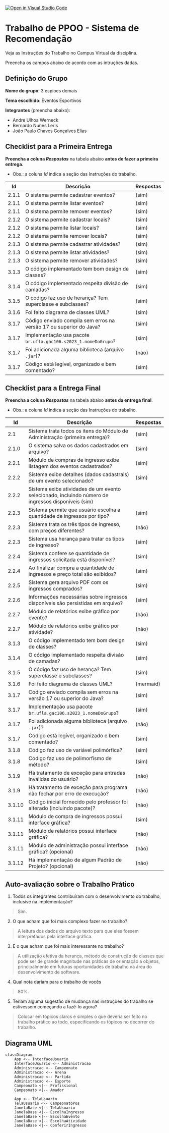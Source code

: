 [![Open in Visual Studio Code](https://classroom.github.com/assets/open-in-vscode-718a45dd9cf7e7f842a935f5ebbe5719a5e09af4491e668f4dbf3b35d5cca122.svg)](https://classroom.github.com/online_ide?assignment_repo_id=11361602&assignment_repo_type=AssignmentRepo)
# Trabalho de PPOO - Sistema de Recomendação

Veja as Instruções do Trabalho no Campus Virtual da disciplina.

Preencha os campos abaixo de acordo com as intruções dadas.

## Definição do Grupo

**Nome do grupo**: 3 espioes demais

**Tema escolhido**: Eventos Esportivos

**Integrantes** (preencha abaixo): 

- Andre Ulhoa Werneck
- Bernardo Nunes Leris
- João Paulo Chaves Gonçalves Elias 


## Checklist para a Primeira Entrega

**Preencha a coluna _Respostas_** na tabela abaixo **antes de fazer a primeira entrega**.

- Obs.: a coluna _Id_ indica a seção das Instruções do trabalho.

|  Id   |  Descrição                                                         | Respostas | 
|-------|--------------------------------------------------------------------|-----------|
| 2.1.1 | O sistema permite cadastrar eventos?                               | (sim) |
| 2.1.1 | O sistema permite listar eventos?                                  | (sim) |
| 2.1.1 | O sistema permite remover eventos?                                 | (sim) |
| 2.1.2 | O sistema permite cadastrar locais?                                | (sim) |
| 2.1.2 | O sistema permite listar locais?                                   | (sim) |
| 2.1.2 | O sistema permite remover locais?                                  | (sim) |
| 2.1.3 | O sistema permite cadastrar atividades?                            | (sim) |
| 2.1.3 | O sistema permite listar atividades?                               | (sim) |
| 2.1.3 | O sistema permite remover atividades?                              | (sim) |
| 3.1.3 | O código implementado tem bom design de classes?                   | (sim) |
| 3.1.4 | O código implementado respeita divisão de camadas?                 | (sim) |
| 3.1.5 | O código faz uso de herança? Tem superclasse e subclasses?         | (sim) |
| 3.1.6 | Foi feito diagrama de classes UML?                                 | (sim) |
| 3.1.7 | Código enviado compila sem erros na versão 17 ou superior do Java? | (sim) |
| 3.1.7 | Implementação usa pacote `br.ufla.gac106.s2023_1.nomeDoGrupo`?     | (sim) |
| 3.1.7 | Foi adicionada alguma biblioteca (arquivo `.jar`)?                 | (não) |
| 3.1.7 | Código está legível, organizado e bem comentado?                   | (sim) |

## Checklist para a Entrega Final

**Preencha a coluna _Respostas_** na tabela abaixo **antes da entrega final**.

- Obs.: a coluna _Id_ indica a seção das Instruções do trabalho.

|  Id   |  Descrição                                                                  | Respostas | 
|-------|-----------------------------------------------------------------------------|-----------|
| 2.1   | Sistema trata todos os itens do Módulo de Administração (primeira entrega)? | (sim) |
| 2.1.0 | O sistema salva os dados cadastrados em arquivo?                            | (sim) |
| 2.2.1 | Módulo de compras de ingresso exibe listagem dos eventos cadastrados?       | (sim) |
| 2.2.2 | Sistema exibe detalhes (dados cadastrais) de um evento selecionado?         | (sim) |
| 2.2.2 | Sistema exibe atividades de um evento selecionado, incluindo número de ingressos disponíveis (sim) |
| 2.2.3 | Sistema permite que usuário escolha a quantidade de ingressos por tipo?     | (sim) |
| 2.2.3 | Sistema trata os três tipos de ingresso, com preços diferentes?             | (não) |
| 2.2.3 | Sistema usa herança para tratar os tipos de ingresso?                       | (sim) |
| 2.2.4 | Sistema confere se quantidade de ingressos solicitada está disponível?      | (sim) |
| 2.2.4 | Ao finalizar compra a quantidade de ingressos e preço total são exibidos?   | (sim) |
| 2.2.5 | Sistema gera arquivo PDF com os ingressos comprados?                        | (sim) |
| 2.2.6 | Informações necessárias sobre ingressos disponíveis são persistidas em arquivo?  | (sim) |
| 2.2.7 | Módulo de relatórios exibe gráfico por evento?                              | (não) |
| 2.2.7 | Módulo de relatórios exibe gráfico por atividade?                           | (não) |
| 3.1.3 | O código implementado tem bom design de classes?                            | (sim) |
| 3.1.4 | O código implementado respeita divisão de camadas?                          | (sim) |
| 3.1.5 | O código faz uso de herança? Tem superclasse e subclasses?                  | (sim) |
| 3.1.6 | Foi feito diagrama de classes UML?                                          | (mermaid) |
| 3.1.7 | Código enviado compila sem erros na versão 17 ou superior do Java?          | (sim) |
| 3.1.7 | Implementação usa pacote `br.ufla.gac106.s2023_1.nomeDoGrupo`?              | (sim) |
| 3.1.7 | Foi adicionada alguma biblioteca (arquivo `.jar`)?                          | (não) |
| 3.1.7 | Código está legível, organizado e bem comentado?                            | (sim) |
| 3.1.8 | Código faz uso de variável polimórfica?                                     | (sim) |
| 3.1.8 | Código faz uso de polimorfismo de método?                                   | (sim) |
| 3.1.9 | Há tratamento de exceção para entradas inválidas do usuário?                | (não) |
| 3.1.9 | Há tratamento de exceção para programa não fechar por erro de execução?     | (não) |
| 3.1.10| Código inicial fornecido pelo professor foi alterado (incluindo pacote)?    | (não) |
| 3.1.11| Módulo de compra de ingressos possui interface gráfica?                     | (sim) |
| 3.1.11| Módulo de relatórios possui interface gráfica?                              | (não) |
| 3.1.11| Módulo de administração possui interface gráfica? (opcional)                | (não) |
| 3.1.12| Há implementação de algum Padrão de Projeto? (opcional)                     | (não) |


## Auto-avaliação sobre o Trabalho Prático

1. Todos os integrantes contribuíram com o desenvolvimento do trabalho, inclusive na implementação?

> Sim.

2. O que acham que foi mais complexo fazer no trabalho?

> A leitura dos dados do arquivo texto para que eles fossem interpretados pela interface gráfica.

3. E o que acham que foi mais interessante no trabalho?

> A utilização efetiva da herança, método de construção de classes que pode ser de grande magnitude nas práticas de orientação a objetos, principalmente em futuras oportunidades de trabalho na área do desenvolvimento de software.

4. Qual nota dariam para o trabalho de vocês

> 80%.

5. Teriam alguma sugestão de mudança nas instruções do trabalho se estivessem começando a fazê-lo agora?

> Colocar em tópicos claros e simples o que deveria ser feito no trabalho prático ao todo, especificando os tópicos no decorrer do trabalho.

## Diagrama UML
```mermaid
classDiagram
    App <-- InterfaceUsuario
    InterfaceUsuario <-- Administracao
    Administracao <-- Campeonato
    Administracao <-- Arena
    Administracao <-- Partida
    Administracao <-- Esporte
    Campeonato <|-- Profissional
    Campeonato <|-- Amador

    App <-- TelaUsuario
    TelaUsuario <-- CampeonatoPos
    JanelaBase <|-- TelaUsuario
    JanelaBase <|-- EscolhaIngresso
    JanelaBase <|-- EscolhaEvento
    JanelaBase <|-- EscolhaAtividade
    JanelaBase <|-- ConferirIngresso
```

